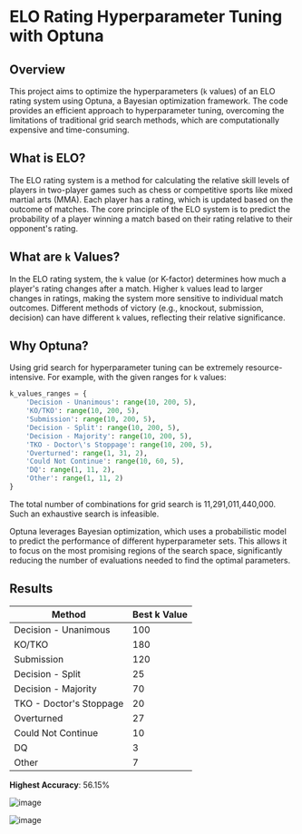 # ELO Rating Hyperparameter Tuning with Optuna

## Overview

This project aims to optimize the hyperparameters (`k` values) of an ELO rating system using Optuna, a Bayesian optimization framework. The code provides an efficient approach to hyperparameter tuning, overcoming the limitations of traditional grid search methods, which are computationally expensive and time-consuming.

## What is ELO?

The ELO rating system is a method for calculating the relative skill levels of players in two-player games such as chess or competitive sports like mixed martial arts (MMA). Each player has a rating, which is updated based on the outcome of matches. The core principle of the ELO system is to predict the probability of a player winning a match based on their rating relative to their opponent's rating.

## What are `k` Values?

In the ELO rating system, the `k` value (or K-factor) determines how much a player's rating changes after a match. Higher `k` values lead to larger changes in ratings, making the system more sensitive to individual match outcomes. Different methods of victory (e.g., knockout, submission, decision) can have different `k` values, reflecting their relative significance.

## Why Optuna?

Using grid search for hyperparameter tuning can be extremely resource-intensive. For example, with the given ranges for `k` values:

```python
k_values_ranges = {
    'Decision - Unanimous': range(10, 200, 5),
    'KO/TKO': range(10, 200, 5),
    'Submission': range(10, 200, 5),
    'Decision - Split': range(10, 200, 5),
    'Decision - Majority': range(10, 200, 5),
    'TKO - Doctor\'s Stoppage': range(10, 200, 5),
    'Overturned': range(1, 31, 2),
    'Could Not Continue': range(10, 60, 5),
    'DQ': range(1, 11, 2),
    'Other': range(1, 11, 2)
}

```
The total number of combinations for grid search is 11,291,011,440,000. Such an exhaustive search is infeasible.

Optuna leverages Bayesian optimization, which uses a probabilistic model to predict the performance of different hyperparameter sets. This allows it to focus on the most promising regions of the search space, significantly reducing the number of evaluations needed to find the optimal parameters.

## Results
| Method                | Best k Value |
|-----------------------|--------------|
| Decision - Unanimous  | 100          |
| KO/TKO                | 180          |
| Submission            | 120          |
| Decision - Split      | 25           |
| Decision - Majority   | 70           |
| TKO - Doctor's Stoppage | 20        |
| Overturned            | 27           |
| Could Not Continue    | 10           |
| DQ                    | 3            |
| Other                 | 7            |

**Highest Accuracy**: 56.15%



![image](https://github.com/datamus/elo_rating_mma/assets/174767540/b32656c4-8799-4cd2-9fa5-61f5b8ad9770)

![image](https://github.com/datamus/elo_rating_mma/assets/174767540/b285dbc4-6d65-4329-85d1-7d7d239809e5)


